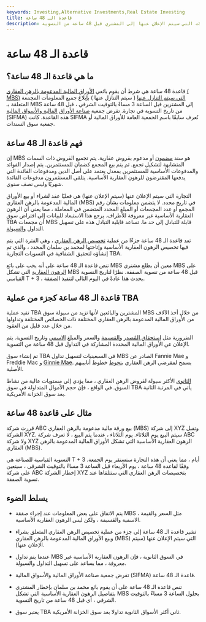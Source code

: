 ```yaml
---
keywords: Investing,Alternative Investments,Real Estate Investing
title: قاعدة الـ 48 ساعة
description: تتطلب قاعدة الـ 48 ساعة أن يتم نقل جميع المعلومات المجمعة المتعلقة بالمعاملات التي سيتم الإعلان عنها إلى المشتري قبل 48 ساعة من التسوية.
---
```


# قاعدة الـ 48 ساعة
## ما هي قاعدة الـ 48 ساعة؟

قاعدة 48 ساعة هي شرط أن يقوم بائعي [الأوراق المالية المدعومة بالرهن العقاري](/mbs) [( MBS)](/tba) [التي سيتم التنازل عنها](/tba) ( سيتم التنازل عنها ) بإبلاغ جميع المعلومات المجمعة المتعلقة بـ MBS إلى المشترين قبل الساعة 3 مساءً بالتوقيت الشرقي ، قبل 48 ساعة من تاريخ التسوية في تجارة. تفرض جمعية [صناعة الأوراق](/sifma) [المالية والأسواق المالية](/sifma) (SIFMA) هذه القاعدة. كانت SIFMA تُعرف سابقًا باسم الجمعية العامة للأوراق المالية أو جمعية سوق السندات.

## فهم قاعدة الـ 48 ساعة

إن MBS هو سند [مضمون](/secureddebt) أو مدعوم بقروض عقارية. يتم تجميع القروض ذات السمات المتشابهة لتشكيل تجمع. ثم يتم بيع المجمع كضمان للمستثمرين. يتم إصدار الفوائد والمدفوعات الأساسية للمستثمرين بمعدل يعتمد على أصل الدين ومدفوعات الفائدة التي يدفعها المقترضون للرهون العقارية الأساسية. يتلقى المستثمرون مدفوعات الفائدة شهريًا وليس نصف سنوي.

التجارة التي سيتم الإعلان عنها (سيتم الإعلان عنها) هي فعليًا عقد لشراء أو بيع الأوراق المالية المدعومة بالرهن العقاري (MBS) في تاريخ محدد. لا يتضمن معلومات بشأن رقم المجمع أو عدد المجمعات أو المبلغ المحدد المتضمن في المعاملة ، مما يعني أن الرهون العقارية الأساسية غير معروفة للأطراف. يرجع هذا الاستبعاد للبيانات إلى افتراض سوق TBA أن مجمعات MBS قابلة للتبادل إلى حد ما. تساعد قابلية التبادل هذه على تسهيل التداول [والسيولة](/liquidity).

تعد قاعدة الـ 48 ساعة جزءًا من عملية [تخصيص الرهن العقاري](/mortgage_allocations) ، وهي الفترة التي يتم فيها تخصيص الرهون العقارية الأساسية وإتاحتها لمحمد بن سلمان المحدد ، والذي تم إنشاؤه لتحقيق الشفافية في التسويات التجارية TBA.

تنص قاعدة الـ 48 ساعة على أنه يجب على بائع MBS معين أن يطلع مشتري MBS على [الرهون العقارية](/mortgage) التي تشكل MBS قبل 48 ساعة من تسوية الصفقة. نظرًا لتاريخ التسوية القياسي T + 3 ، يحدث هذا عادةً في اليوم التالي لتنفيذ الصفقة.

## قاعدة الـ 48 ساعة كجزء من عملية TBA

تفيد عملية TBA المشترين والبائعين لأنها تزيد من سيولة سوق MBS من خلال أخذ الآلاف من الأوراق المالية المدعومة بالرهن العقاري المختلفة ذات الخصائص المختلفة وتداولها من خلال عدد قليل من العقود.

الضرورية مثل [استحقاق المُصدر](/maturity) [والقسيمة](/coupon) والسعر والمبلغ [الاسمي](/parvalue) وتاريخ التسوية. يتم الإعلان عن الأوراق المالية المحددة المشاركة في التداول قبل 48 ساعة من التسوية.

تم إنشاء سوق TBA في السبعينيات لتسهيل تداول MBS الصادر عن Fannie Mae و Freddie Mac و [Ginnie Mae](/ginniemae). يسمح لمقرضي الرهن العقاري [بتحوط](/hedge) خطوط أنابيبهم الأصلية.

[الثانوي](/secondarymarket) الأكثر سيولة لقروض الرهن العقاري ، مما يؤدي إلى مستويات عالية من نشاط السوق. في الواقع ، فإن حجم الأموال المتداولة في سوق TBA يأتي في المرتبة الثانية بعد سوق الخزانة الأمريكية.

## مثال على قاعدة 48 ساعة

قررت شركة ABC بيع ورقة مالية مدعومة بالرهن العقاري (MBS) إلى شركة XYZ وتقبل الشركة XYZ. سيتم البيع يوم الثلاثاء. يوم الثلاثاء ، عندما يتم البيع ، لا تعرف شركة ABC ولا شركة XYZ الرهون العقارية الأساسية التي تشكل الأوراق المالية المدعومة بالرهن العقاري (MBS).

التسوية القياسية للصناعة هي T + 3 أيام ، مما يعني أن هذه التجارة ستستقر يوم الجمعة. وفقًا لقاعدة 48 ساعة ، يوم الأربعاء قبل الساعة 3 مساءً بالتوقيت الشرقي ، سيتعين على شركة ABC إخطار الشركة XYZ بتخصيصات الرهن العقاري التي ستتلقاها عند تسوية الصفقة.

## يسلط الضوء

- يتم الاتفاق على بعض المعلومات عند إجراء صفقة MBS ، مثل السعر والقيمة الاسمية والقسيمة ، ولكن ليس الرهون العقارية الأساسية.

- تشير قاعدة الـ 48 ساعة إلى جزء من عملية تخصيص الرهن العقاري المتعلق بشراء وبيع الأوراق المالية المدعومة بالرهن العقاري (MBS) التي سيتم الإعلان عنها (سيتم الإعلان عنها).

- عندما يتم تداول MBS في السوق الثانوية ، فإن الرهون العقارية الأساسية غير معروفة ، مما يساعد على تسهيل التداول والسيولة.

- تفرض جمعية صناعة الأوراق المالية والأسواق المالية (SIFMA) قاعدة الـ 48 ساعة.

- تنص قاعدة الـ 48 ساعة على أن يقوم بائع محمد بن سلمان بإخطار المشتري بتفاصيل الرهون العقارية الأساسية التي تشكل MBS بحلول الساعة 3 مساءً بالتوقيت الشرقي ، أي قبل 48 ساعة من تاريخ التسوية.

- يعتبر سوق TBA ثاني أكثر الأسواق الثانوية تداولا بعد سوق الخزانة الأمريكية.

